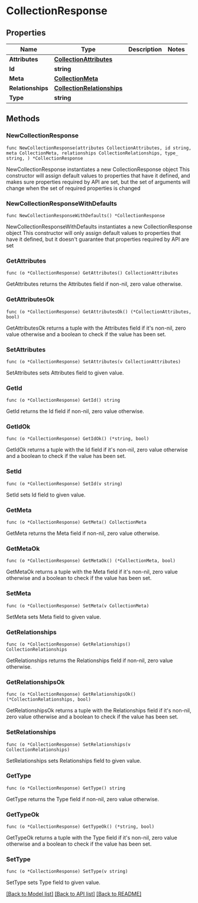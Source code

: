 # CollectionResponse

## Properties

Name | Type | Description | Notes
------------ | ------------- | ------------- | -------------
**Attributes** | [**CollectionAttributes**](CollectionAttributes.md) |  | 
**Id** | **string** |  | 
**Meta** | [**CollectionMeta**](CollectionMeta.md) |  | 
**Relationships** | [**CollectionRelationships**](CollectionRelationships.md) |  | 
**Type** | **string** |  | 

## Methods

### NewCollectionResponse

`func NewCollectionResponse(attributes CollectionAttributes, id string, meta CollectionMeta, relationships CollectionRelationships, type_ string, ) *CollectionResponse`

NewCollectionResponse instantiates a new CollectionResponse object
This constructor will assign default values to properties that have it defined,
and makes sure properties required by API are set, but the set of arguments
will change when the set of required properties is changed

### NewCollectionResponseWithDefaults

`func NewCollectionResponseWithDefaults() *CollectionResponse`

NewCollectionResponseWithDefaults instantiates a new CollectionResponse object
This constructor will only assign default values to properties that have it defined,
but it doesn't guarantee that properties required by API are set

### GetAttributes

`func (o *CollectionResponse) GetAttributes() CollectionAttributes`

GetAttributes returns the Attributes field if non-nil, zero value otherwise.

### GetAttributesOk

`func (o *CollectionResponse) GetAttributesOk() (*CollectionAttributes, bool)`

GetAttributesOk returns a tuple with the Attributes field if it's non-nil, zero value otherwise
and a boolean to check if the value has been set.

### SetAttributes

`func (o *CollectionResponse) SetAttributes(v CollectionAttributes)`

SetAttributes sets Attributes field to given value.


### GetId

`func (o *CollectionResponse) GetId() string`

GetId returns the Id field if non-nil, zero value otherwise.

### GetIdOk

`func (o *CollectionResponse) GetIdOk() (*string, bool)`

GetIdOk returns a tuple with the Id field if it's non-nil, zero value otherwise
and a boolean to check if the value has been set.

### SetId

`func (o *CollectionResponse) SetId(v string)`

SetId sets Id field to given value.


### GetMeta

`func (o *CollectionResponse) GetMeta() CollectionMeta`

GetMeta returns the Meta field if non-nil, zero value otherwise.

### GetMetaOk

`func (o *CollectionResponse) GetMetaOk() (*CollectionMeta, bool)`

GetMetaOk returns a tuple with the Meta field if it's non-nil, zero value otherwise
and a boolean to check if the value has been set.

### SetMeta

`func (o *CollectionResponse) SetMeta(v CollectionMeta)`

SetMeta sets Meta field to given value.


### GetRelationships

`func (o *CollectionResponse) GetRelationships() CollectionRelationships`

GetRelationships returns the Relationships field if non-nil, zero value otherwise.

### GetRelationshipsOk

`func (o *CollectionResponse) GetRelationshipsOk() (*CollectionRelationships, bool)`

GetRelationshipsOk returns a tuple with the Relationships field if it's non-nil, zero value otherwise
and a boolean to check if the value has been set.

### SetRelationships

`func (o *CollectionResponse) SetRelationships(v CollectionRelationships)`

SetRelationships sets Relationships field to given value.


### GetType

`func (o *CollectionResponse) GetType() string`

GetType returns the Type field if non-nil, zero value otherwise.

### GetTypeOk

`func (o *CollectionResponse) GetTypeOk() (*string, bool)`

GetTypeOk returns a tuple with the Type field if it's non-nil, zero value otherwise
and a boolean to check if the value has been set.

### SetType

`func (o *CollectionResponse) SetType(v string)`

SetType sets Type field to given value.



[[Back to Model list]](../README.md#documentation-for-models) [[Back to API list]](../README.md#documentation-for-api-endpoints) [[Back to README]](../README.md)


